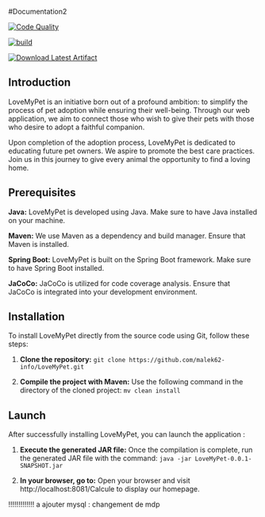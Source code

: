  #Documentation2

[![Code Quality](https://img.shields.io/badge/Code%20Quality-A-brightgreen)](https://app.codacy.com/gh/sadikou-faiz/lmv/dashboard?branch=Developpement)

[![build](https://github.com/sadikou-faiz/lmv/actions/workflows/maven.yml/badge.svg?branch=Developpement)](https://github.com/sadikou-faiz/lmv/actions/workflows/maven.yml)

[![Download Latest Artifact](https://img.shields.io/badge/Download-Latest%20Artifact-blue.svg)](https://github.com/sadikou-faiz/lmv/actions/workflows/maven.yml/artifacts)

## Introduction

LoveMyPet is an initiative born out of a profound ambition: to simplify the process of pet adoption while ensuring their well-being. Through our web application, we aim to connect those who wish to give their pets with those who desire to adopt a faithful companion.

Upon completion of the adoption process, LoveMyPet is dedicated to educating future pet owners. We aspire to promote the best care practices. Join us in this journey to give every animal the opportunity to find a loving home.

## Prerequisites 

**Java:**  LoveMyPet is developed using Java. Make sure to have Java installed on your machine.


**Maven:** We use Maven as a dependency and build manager. Ensure that Maven is installed.


**Spring Boot:** LoveMyPet is built on the Spring Boot framework. Make sure to have Spring Boot installed.


**JaCoCo:** JaCoCo is utilized for code coverage analysis. Ensure that JaCoCo is integrated into your development environment.

## Installation 

To install LoveMyPet directly from the source code using Git, follow these steps:

1. **Clone the repository:** ```git clone https://github.com/malek62-info/LoveMyPet.git```

2. **Compile the project with Maven:** Use the following command in the directory of the cloned project: ```mv clean install```

## Launch 

After successfully installing LoveMyPet, you can launch the application :

1. **Execute the generated JAR file:** Once the compilation is complete, run the generated JAR file with the command: ```java -jar LoveMyPet-0.0.1-SNAPSHOT.jar```

2. **In your browser, go to:** Open your browser and visit http://localhost:8081/Calcule to display our homepage.

!!!!!!!!!!!!! a ajouter mysql :  changement de mdp 
